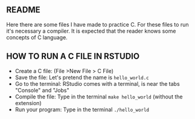 ## README

Here there are some files I have made to practice C. For these files to run it's necessary a compiler. It is expected that the reader knows some concepts of C language.

## HOW TO RUN A C FILE IN RSTUDIO

- Create a C file: (File >New File > C File)
- Save the file: Let's pretend the name is `hello_world.c`
- Go to the terminal: RStudio comes with a terminal, is near the tabs "Console" and "Jobs"
- Compile the file: Type in the terminal `make hello_world` (without the extension)
- Run your program: Type in the terminal `./hello_world`